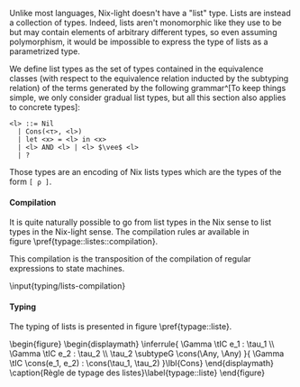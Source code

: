 Unlike most languages, Nix-light doesn't have a "list" type. Lists are instead a
collection of types.
Indeed, lists aren't monomorphic like they use to be but may contain elements
of arbitrary different types, so even assuming polymorphism, it would be
impossible to express the type of lists as a parametrized type.

<!--- List types may be reduced to the following grammar (modulo the equivalence --->
<!--- relation inducted by subtyping)^[To keep things simple, we only consider --->
<!--- gradual list types, but all this section also applies to concrete types]: --->
We define list types as the set of types contained in the equivalence classes
(with respect to the equivalence relation inducted by the subtyping relation)
of the terms generated by the following grammar^[To keep things simple, we only
consider gradual list types, but all this section also applies to concrete
types]:

```
<l> ::= Nil
  | Cons(<τ>, <l>)
  | let <x> = <l> in <x>
  | <l> AND <l> | <l> $\vee$ <l>
  | ?
```

Those types are an encoding of Nix lists types which are the types of the form
`[ ρ ]`.

#### Compilation

It is quite naturally possible to go from list types in the Nix sense to list
types in the Nix-light sense. The compilation rules ar available in
figure \pref{typage::listes::compilation}.

This compilation is the transposition of the compilation of regular expressions
to state machines.

\input{typing/lists-compilation}

#### Typing

The typing of lists is presented in figure \pref{typage::liste}.

\begin{figure}
  \begin{displaymath}
    \inferrule{
      \Gamma \tIC e_1 : \tau_1 \\\\ \Gamma \tIC e_2 : \tau_2 \\\\
      \tau_2 \subtypeG \cons(\Any, \Any)
    }{
      \Gamma \tIC \cons(e_1, e_2) : \cons(\tau_1, \tau_2)
    }\lbl{Cons}
  \end{displaymath}
  \caption{Règle de typage des listes}\label{typage::liste}
\end{figure}
